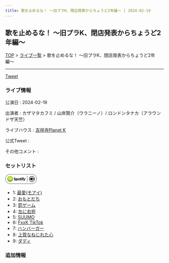 ```yaml
---
title: 歌を止めるな！ 〜旧プラK、閉店発表からちょうど2年編〜 | 2024-02-19
---
```

## 歌を止めるな！ 〜旧プラK、閉店発表からちょうど2年編〜

[TOP](/setlist/) > [ライブ一覧](lives.html) > 歌を止めるな！ 〜旧プラK、閉店発表からちょうど2年編〜

___

<a href="https://twitter.com/share?ref_src=twsrc%5Etfw" data-text="3markets[ ]セットリスト > 歌を止めるな！ 〜旧プラK、閉店発表からちょうど2年編〜" class="twitter-share-button" data-via="3markets" data-hashtags="3markets" data-related="3markets" data-show-count="false">Tweet</a>

### ライブ情報

公演日
:    2024-02-19

出演者
:    	カザマタカフミ / 山岸賢介（ウラニーノ）/ ロンドンタナカ（アラウンドザ天竺）

ライブハウス
:    [吉祥寺Planet K](livehouse003.html)

公式Tweet
:    []()

その他コメント
:    

### セットリスト


[![play with spotify](images/spotify-icon.png)](https://open.spotify.com/playlist/3NrIcYmADVpp3T0IbER12s)



*  1: [最愛(モアイ)](song014.html)
*  2: [おもとだち](song033.html)
*  3: [罰ゲーム](song071.html)
*  4: [左に右折](song087.html)
*  5: [SUUMO](song083.html)
*  6: [FxxK TikTok](song082.html)
*  7: [ハンバーガー](song084.html)
*  8: [上質なねじれた心](song048.html)
*  9: [ダディ](song088.html)


### 追加情報






<script async src="https://platform.twitter.com/widgets.js" charset="utf-8"></script>